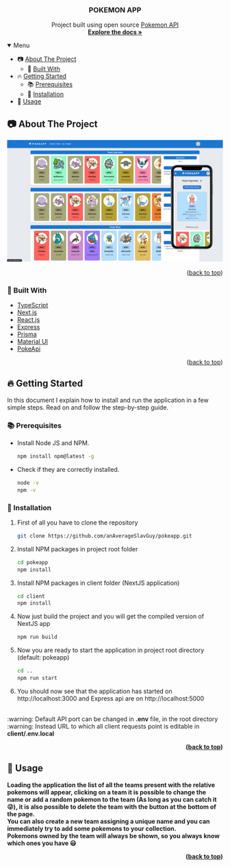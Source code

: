 

<div id="top"></div>

<!-- PROJECT LOGO -->
<br />
<div align="center">

<h3 align="center">POKEMON APP</h3>

  <p align="center">
    Project built using open source <a href="https://pokeapi.co">Pokemon API</a>
    <br />
    <a href="https://github.com/anAverageSlavGuy/readme-template"><strong>Explore the docs »</strong></a>
    <br />
  </p>
</div>



<!-- TABLE OF CONTENTS -->
<details open>
  <summary>Menu</summary>
  <ul>
    <li>
      📷 <a href="#-about-the-project">About The Project</a>
      <ul>
        <li>🔨 <a href="#-built-with">Built With</a></li>
      </ul>
    </li>
    <li>
      🔥 <a href="#-getting-started">Getting Started</a>
      <ul>
        <li>📚 <a href="#-prerequisites">Prerequisites</a></li>
        <li>🔧 <a href="#-installation">Installation</a></li>
      </ul>
    </li>
    <li>🚀 <a href="#-usage">Usage</a></li>
  </ul>
</details>


<!-- ABOUT THE PROJECT -->
## 📷 About The Project

[![Product Name Screen Shot][project-screenshot]](https://github.com/anAverageSlavGuy/pokeapp)

<p align="right">(<a href="#top">back to top</a>)</p>


### 🔨 Built With

* [TypeScript](https://www.typescriptlang.org/)
* [Next.js](https://nextjs.org/)
* [React.js](https://reactjs.org/)
* [Express](https://expressjs.com/)
* [Prisma](https://www.prisma.io/)
* [Material UI](https://mui.com/)
* [PokeApi](https://pokeapi.co/)

<p align="right">(<a href="#top">back to top</a>)</p> 

<!-- GETTING STARTED -->
## 🔥 Getting Started

In this document I explain how to install and run the application in a few simple steps.
Read on and follow the step-by-step guide.

### 📚 Prerequisites


* Install Node JS and NPM.
  ```sh
  npm install npm@latest -g
  ```
* Check if they are correctly installed.
  ```sh
  node -v
  npm -v
  ```

### 🔧 Installation

1. First of all you have to clone the repository
   ```sh
   git clone https://github.com/anAverageSlavGuy/pokeapp.git
   ```
2. Install NPM packages in project root folder
   ```sh
   cd pokeapp 
   npm install
   ```
3. Install NPM packages in client folder (NextJS application)
   ```sh
   cd client
   npm install
   ```
4. Now just build the project and you will get the compiled version of NextJS app 
   ```sh
   npm run build
   ```
5. Now you are ready to start the application in project root directory (default: pokeapp)
   ```sh
   cd ..
   npm run start
   ```
6. You should now see that the application has started on http://localhost:3000 and Express api are on http://localhost:5000
<br />
   :warning: Default API port can be changed in <b>.env</b> file, in the root directory
   <br/>
   :warning: Instead URL to which all client requests point is editable in <b>client/.env.local<b>

<p align="right">(<a href="#top">back to top</a>)</p>



<!-- USAGE EXAMPLES -->
## 🚀 Usage

Loading the application the list of all the teams present with the relative pokemons will appear, clicking on a team it is possible to change the name or add a random pokemon to the team (As long as you can catch it :stuck_out_tongue_winking_eye:), it is also possible to delete the team with the button at the bottom of the page.
<br/>
You can also create a new team assigning a unique name and you can immediately try to add some pokemons to your collection.
<br/>
Pokemons owned by the team will always be shown, so you always know which ones you have :smiley:

<p align="right">(<a href="#top">back to top</a>)</p>
  
[project-screenshot]: images/project-screenshot.png
